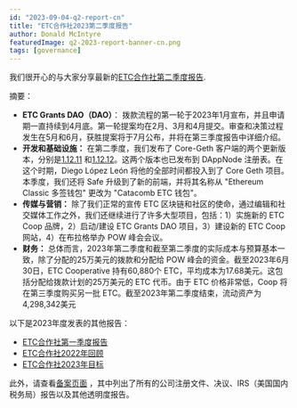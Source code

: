 ```yaml
---
id: "2023-09-04-q2-report-cn"
title: "ETC合作社2023第二季度报告"
author: Donald McIntyre
featuredImage: q2-2023-report-banner-cn.png
tags: [governance]
---
```


我们很开心的与大家分享最新的[ETC合作社第二季度报告](https://etccooperative.org/etc-cooperative-q2-2023-cn.pdf).

摘要：

- **ETC Grants DAO（DAO）**： 拨款流程的第一轮于2023年1月宣布，并且申请期一直持续到4月底。第一轮提案均在2月、3月和4月提交。审查和决策过程发生在5月和6月，获胜提案将于7月公布，并将在第三季度报告中详细介绍。
- **开发和基础设施：** 在第二季度，我们发布了 Core-Geth 客户端的两个更新版本，分别是[1.12.11]((https://github.com/etclabscore/core-geth/releases/tag/v1.12.11)) 和[1.12.12](https://github.com/etclabscore/core-geth/releases/tag/v1.12.12)。这两个版本也已发布到 DAppNode 注册表。在这个时期，Diego López León 将他的全部时间都投入到了 Core Geth 项目。本季度，我们还将 Safe 升级到了新的前端，并将其名称从 "Ethereum Classic 多签钱包" 更改为 "Catacomb ETC 钱包"。
- **传媒与营销：** 除了我们正常的宣传 ETC 区块链和社区的使命，通过编辑和社交媒体工作之外，我们还继续进行了许多大型项目，包括：1）实施新的 ETC Coop 品牌，2）启动/建设 ETC Grants DAO 项目，3）建设新的 ETC Coop 网站，4）在布拉格举办 POW 峰会会议。
- **财务：** 总体而言，2023年第二季度和截至第二季度的实际成本与预算基本一致，除了分配的25万美元的拨款和分配给 POW 峰会的资金。截至2023年6月30日，ETC Cooperative 持有60,880个 ETC，平均成本为17.68美元。这包括分配给拨款计划的25万美元的 ETC 代币。由于 ETC 价格非常低，Coop 将在第三季度购买另一批 ETC。截至2023年第二季度结束，流动资产为4,298,342美元

以下是2023年度发表的其他报告：

- [ETC合作社第一季度报告](https://etccooperative.org/posts/2023-06-30-q1-report-cn)
- [ETC合作社2022年回顾](./2023-05-18-the-etc-cooperative-2022-retrospective-report-cn)
- [ETC合作社2023年目标](./2023-05-19-the-etc-cooperative-goals-budget-and-AGM-reports-2023-cn)


此外，请查看[备案页面](/filings) ，其中列出了所有的公司注册文件、决议、IRS（美国国内税务局）报告以及其他透明度报告。
